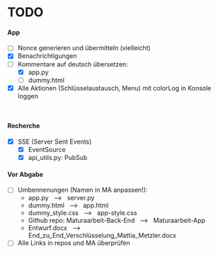 # TODO
#### App
- [ ] Nonce generieren und übermitteln (vielleicht)
- [x] Benachrichtigungen
- [ ] Kommentare auf deutsch übersetzen:
    - [x] app.py
    - [ ] dummy.html
- [x] Alle Aktionen (Schlüsselaustausch, Menu) mit colorLog in Konsole loggen

<br>

#### Recherche
- [x] SSE (Server Sent Events)
    - [x] EventSource
    - [x] api_utils.py: PubSub

#### Vor Abgabe
- [ ] Umbennenungen (Namen in MA anpassen!):
    - app.py &nbsp; --> &nbsp; server.py
    - dummy.html &nbsp; --> &nbsp; app.html
    - dummy_style.css &nbsp; --> &nbsp; app-style.css
    - Github repo: Maturaarbeit-Back-End &nbsp; --> &nbsp; Maturaarbeit-App
    - Entwurf.docx &nbsp; --> &nbsp; End_zu_End_Verschlüsselung_Mattia_Metzler.docx
- [ ] Alle Links in repos und MA überprüfen